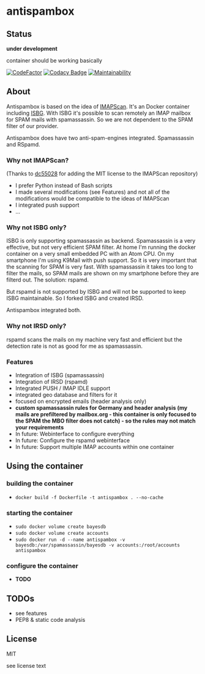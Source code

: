# antispambox

## Status

**under development**

container should be working basically

[![CodeFactor](https://www.codefactor.io/repository/github/rsmuc/antispambox/badge)](https://www.codefactor.io/repository/github/rsmuc/antispambox)
[![Codacy Badge](https://api.codacy.com/project/badge/Grade/f3c14b25f77247e19bdb8fa59190d4d5)](https://www.codacy.com/app/mail_86/antispambox?utm_source=github.com&amp;utm_medium=referral&amp;utm_content=rsmuc/antispambox&amp;utm_campaign=Badge_Grade)
[![Maintainability](https://api.codeclimate.com/v1/badges/c9ef8ccecca56e361aba/maintainability)](https://codeclimate.com/github/rsmuc/antispambox/maintainability)

## About

Antispambox is based on the idea of [IMAPScan](https://github.com/dc55028/imapscan). It's an Docker container including [ISBG](https://github.com/isbg/isbg). With ISBG it's possible to scan remotely an IMAP mailbox for SPAM mails with spamassassin. So we are not dependent to the SPAM filter of our provider.

Antispambox does have two anti-spam-engines integrated. Spamassassin and RSpamd.

### Why not IMAPScan?

(Thanks to [dc55028](https://github.com/dc55028) for adding the MIT license to the IMAPScan repository)

* I prefer Python instead of Bash scripts
* I made several modifications (see Features) and not all of the modifications would be compatible to the ideas of IMAPScan
* I integrated push support
* ...

### Why not ISBG only?

ISBG is only supporting spamassassin as backend. Spamassassin is a very effective, but not very efficient SPAM filter. At home I'm running the docker container on a very small embedded PC with an Atom CPU. On my smartphone I'm using K9Mail with push support. So it is very important that the scanning for SPAM is very fast. With spamassassin it takes too long to filter the mails, so SPAM mails are shown on my smartphone before they are filterd out. The solution: rspamd. 

But rspamd is not supported by ISBG and will not be supported to keep ISBG maintainable. So I forked ISBG and created IRSD. 

Antispambox integrated both.

### Why not IRSD only?

rspamd scans the mails on my machine very fast and efficient but the detection rate is not as good for me as spamassassin. 

### Features

* Integration of ISBG (spamassassin)
* Integration of IRSD (rspamd)
* Integrated PUSH / IMAP IDLE support
* integrated geo database and filters for it
* focused on encrypted emails (header analysis only)
* **custom spamassassin rules for Germany and header analysis (my mails are prefiltered by mailbox.org - this container is only focused to the SPAM the MBO filter does not catch) - so the rules may not match your requirements**
* In future: Webinterface to configure everything
* In future: Configure the rspamd webinterface
* In future: Support multiple IMAP accounts within one container

## Using the container

### building the container

* ```docker build -f Dockerfile -t antispambox . --no-cache```

### starting the container

* ```sudo docker volume create bayesdb```
* ```sudo docker volume create accounts```
* ```sudo docker run -d --name antispambox -v bayesdb:/var/spamassassin/bayesdb -v accounts:/root/accounts antispambox```

### configure the container

* **TODO**

  

## TODOs

* see features
* PEP8 & static code analysis

## License

MIT

see license text




